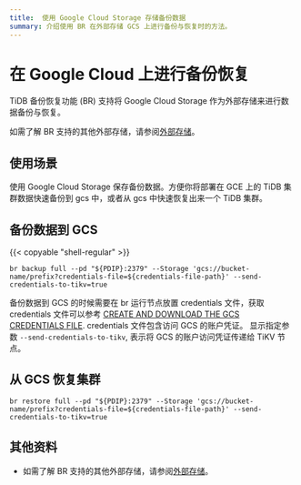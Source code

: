 ```yaml
---
title:  使用 Google Cloud Storage 存储备份数据
summary: 介绍使用 BR 在外部存储 GCS 上进行备份与恢复时的方法。
---
```


# 在 Google Cloud 上进行备份恢复

TiDB 备份恢复功能 (BR) 支持将 Google Cloud Storage 作为外部存储来进行数据备份与恢复。

如需了解 BR 支持的其他外部存储，请参阅[外部存储](/br/backup-and-restore-storages.md)。

## 使用场景

使用 Google Cloud Storage 保存备份数据。方便你将部署在 GCE 上的 TiDB 集群数据快速备份到 gcs 中，或者从 gcs 中快速恢复出来一个 TiDB 集群。

## 备份数据到 GCS

{{< copyable "shell-regular" >}}

```shell
br backup full --pd "${PDIP}:2379" --Storage 'gcs://bucket-name/prefix?credentials-file=${credentials-file-path}' --send-credentials-to-tikv=true 
```
备份数据到 GCS 的时候需要在 br 运行节点放置 credentials 文件，获取 credentials 文件可以参考 [CREATE AND DOWNLOAD THE GCS CREDENTIALS FILE](https://access.redhat.com/documentation/en-us/red_hat_openstack_platform/13/html/google_cloud_backup_guide/creds). credentials 文件包含访问 GCS 的账户凭证。 显示指定参数 `--send-credentials-to-tikv`, 表示将 GCS 的账户访问凭证传递给 TiKV 节点。

## 从 GCS 恢复集群

```shell
br restore full --pd "${PDIP}:2379" --Storage 'gcs://bucket-name/prefix?credentials-file=${credentials-file-path}' --send-credentials-to-tikv=true 
```

## 其他资料

- 如需了解 BR 支持的其他外部存储，请参阅[外部存储](/br/backup-and-restore-storages.md)。
